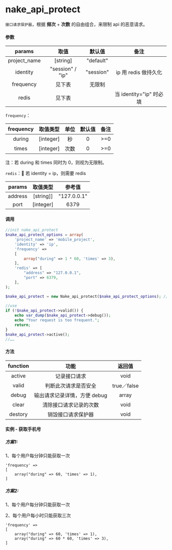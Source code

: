 
# nake_api_protect
 
 `接口请求保护器`，根据 **频次** + **次数** 的自由组合，来限制 api 的恶意请求。
 
####  参数

| params    | 取值           | 默认值 |  备注 | 
| :------------: |:-------------:|:-------------:|:-------------:|
| project_name      | [string] | "default" |  | 
| identity      | "session" / "ip" | "session" | ip 用 redis 做持久化 | 
| frequency     |  见下表   |   无限制 |   | 
| redis   |   见下表  |     |  当 identity="ip" 时必填 | 

`frequency`：

| frequency    | 取值类型           | 单位 |  默认值 | 备注 | 
| :------------: |:-------------:|:-------------:|:-------------:|:-------------:|
| during      | [integer] | 秒 | 0 | >=0 | 
| times     |   [integer]  | 次数 | 0 | >=0 | 

注：若 during 和 times 同时为 0，则视为无限制。

`redis`：
若 identity = ip，则需要 redis

| params    | 取值类型           | 参考值 | 
| :------------: |:-------------:|:-------------:| 
| address      | [string]] |   "127.0.0.1" |   
| port     |  [integer]  |  6379 |   

####  调用

```php
//init nake_api_protect
$nake_api_protect_options = array(
    'project_name' => 'mobile_project',
    'identity' => 'ip',
    'frequency' =>
    [
        array("during" => 1 * 60, 'times' => 3),
    ],
    'redis' => [
        "address" => "127.0.0.1",
        "port" => 6379,
    ],
);

$nake_api_protect = new Nake_api_protect($nake_api_protect_options); //创建实例对象
 
//use
if (!$nake_api_protect->valid()) {
    echo var_dump($nake_api_protect->debug());
    echo "Your request is too frequent.";
    return;
}
$nake_api_protect->active();
//……

```

####  方法

| function    | 功能          | 返回值 | 
| :------------: |:-------------:|:-------------:| 
| active     | 记录接口请求 | void | 
| valid      | 判断此次请求是否安全 | true／false | 
| debug      | 输出请求记录详情，方便 debug | array | 
| clear     |  清除接口请求记录的次数  |  void  | 
| destory  |   销毁接口请求保护器  |   void  | 


####  实例 - 获取手机号

##### 方案1:

1、每个用户每分钟只能获取一次

```
'frequency' => 
[
    array("during" => 60, 'times' => 1), 
]
```


##### 方案2:

1、每个用户每分钟只能获取一次

2、每个用户每小时只能获取三次

```
'frequency' => 
[
    array("during" => 60, 'times' => 1), 
    array("during" => 60 * 60, 'times' => 3), 
]
```

 
 